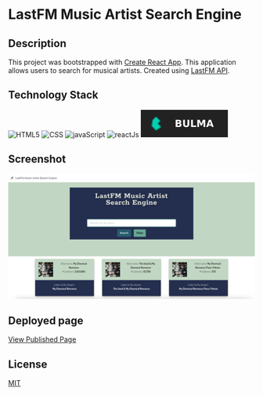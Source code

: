 # LastFM Music Artist Search Engine

## Description

This project was bootstrapped with [Create React App](https://github.com/facebook/create-react-app). This application allows
users to search for musical artists. Created using [LastFM API](https://www.last.fm/api).

## Technology Stack

![HTML5](https://img.shields.io/badge/HTML-239120?style=for-the-badge&logo=html5&logoColor=white)
![CSS](https://img.shields.io/badge/CSS-239120?&style=for-the-badge&logo=css3&logoColor=white)
![javaScript](https://img.shields.io/badge/JavaScript-F7DF1E?style=for-the-badge&logo=javascript&logoColor=black)
![reactJs](https://img.shields.io/badge/React-20232A?style=for-the-badge&logo=react&logoColor=61DAFB)
![bulma](./src/assets/images/bulma.svg)

## Screenshot

![LastFmAppScreen](./src/assets/images/finished-product.png)

## Deployed page

[View Published Page](https://erin-m-keller.github.io/keller-lastfm/)

## License

[MIT](https://choosealicense.com/licenses/mit/)